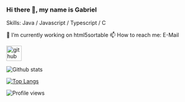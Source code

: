 ### Hi there 👋, my name is Gabriel

Skills: Java / Javascript / Typescript / C

🔭 I’m currently working on html5sortable 📫 How to reach me: E-Mail 

[<img src='https://cdn.jsdelivr.net/npm/simple-icons@3.0.1/icons/github.svg' alt='github' height='40'>](https://github.com/kaffarell) 

![Github stats](https://github-readme-stats.vercel.app/api?username=kaffarell&show_icons=true)

[![Top Langs](https://github-readme-stats.vercel.app/api/top-langs/?username=kaffarell&layout=compact)](https://github.com/kaffarell)

![Profile views](https://gpvc.arturio.dev/kaffarell)  

